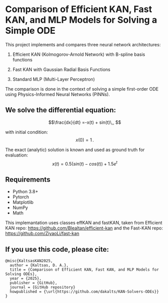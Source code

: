 # Comparison of Efficient KAN, Fast KAN, and MLP Models for Solving a Simple ODE

This project implements and compares three neural network architectures:

1. Efficient KAN (Kolmogorov-Arnold Network) with  B-spline basis functions

2. Fast KAN with Gaussian Radial Basis Functions

3. Standard MLP (Multi-Layer Perceptron)

The comparison is done in the context of solving a simple first-order ODE using Physics-Informed Neural Networks (PINNs).

## We solve the differential equation:

$$\frac{dx}{dt} =-x(t) + sin(t)\,, $$

with initial condition:
$$x(0)=1\,.$$

The exact (analytic) solution is known and used as ground truth for evaluation:
$$x(t)=0.5(sin⁡(t)−cos⁡(t))+1.5e^t$$


## Requirements
- Python 3.8+
- Pytorch
- Matplotlib
- NumPy
- Math

This implemantation uses classes effKAN and fastKAN, taken from Efficient KAN repo: https://github.com/Blealtan/efficient-kan and the Fast-KAN repo: https://github.com/ZiyaoLi/fast-kan

## If you use this code, please cite:

```
@misc{KaltsasKAN2025,
  author = {Kaltsas, D. A.},
  title = {Comparison of Efficient KAN, Fast KAN, and MLP Models for Solving ODEs},
  year = {2025},
  publisher = {GitHub},
  journal = {GitHub repository}
  howpublished = {\url{https://github.com/dakalts/KAN-Solvers-ODEs}}
}
```
